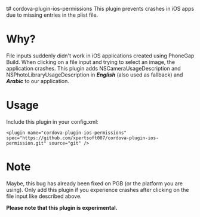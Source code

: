 t# cordova-plugin-ios-permissions
This plugin prevents crashes in iOS apps due to missing entries in the plist file.

# Why?
File inputs suddenly didn't work in iOS applications created using PhoneGap Build. When clicking on a file input and trying to select an image, the application crashes. This plugin adds NSCameraUsageDescription and NSPhotoLibraryUsageDescription in ***English*** (also used as fallback) and ***Arabic*** to our application.

# Usage
Include this plugin in your config.xml:
```
<plugin name="cordova-plugin-ios-permissions" spec="https://github.com/xpertsoft007/cordova-plugin-ios-permission.git" source="git" />
```

# Note
Maybe, this bug has already been fixed on PGB (or the platform you are using). Only add this plugin if you experience crashes after clicking on the file input like described above.

**Please note that this plugin is experimental.**
